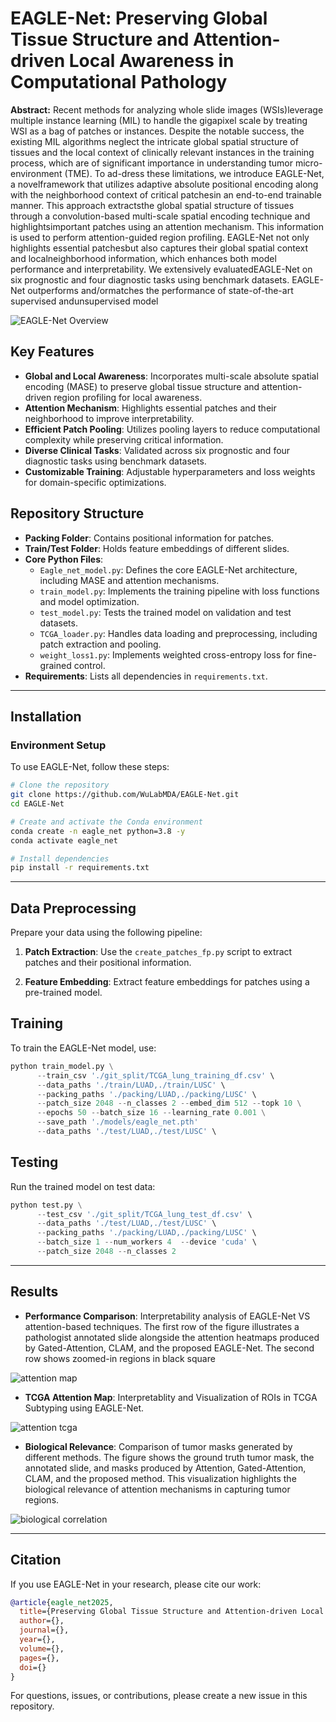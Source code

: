 # EAGLE-Net: Preserving Global Tissue Structure and Attention-driven Local Awareness in Computational Pathology

**Abstract:** Recent methods for analyzing whole slide images (WSIs)leverage multiple instance learning (MIL) to handle the gigapixel scale by treating WSI as a bag of patches or instances. Despite the notable success, the existing MIL algorithms neglect the intricate global spatial structure of tissues and the local context of clinically relevant instances in the training process, which are of significant importance in understanding tumor micro-environment (TME). To ad-dress these limitations, we introduce EAGLE-Net, a novelframework that utilizes adaptive absolute positional encoding along with the neighborhood context of critical patchesin an end-to-end trainable manner. This approach extractsthe global spatial structure of tissues through a convolution-based multi-scale spatial encoding technique and highlightsimportant patches using an attention mechanism. This information is used to perform attention-guided region profiling. EAGLE-Net not only highlights essential patchesbut also captures their global spatial context and localneighborhood information, which enhances both model performance and interpretability. We extensively evaluatedEAGLE-Net on six prognostic and four diagnostic tasks using benchmark datasets. EAGLE-Net outperforms and/ormatches the performance of state-of-the-art supervised andunsupervised model

![EAGLE-Net Overview](./Assets/main_figure.png)

## Key Features

- **Global and Local Awareness**: Incorporates multi-scale absolute spatial encoding (MASE) to preserve global tissue structure and attention-driven region profiling for local awareness.
- **Attention Mechanism**: Highlights essential patches and their neighborhood to improve interpretability.
- **Efficient Patch Pooling**: Utilizes pooling layers to reduce computational complexity while preserving critical information.
- **Diverse Clinical Tasks**: Validated across six prognostic and four diagnostic tasks using benchmark datasets.
- **Customizable Training**: Adjustable hyperparameters and loss weights for domain-specific optimizations.

## Repository Structure

- **Packing Folder**: Contains positional information for patches.
- **Train/Test Folder**: Holds feature embeddings of different slides.
- **Core Python Files**:
  - `Eagle_net_model.py`: Defines the core EAGLE-Net architecture, including MASE and attention mechanisms.
  - `train_model.py`: Implements the training pipeline with loss functions and model optimization.
  - `test_model.py`: Tests the trained model on validation and test datasets.
  - `TCGA_loader.py`: Handles data loading and preprocessing, including patch extraction and pooling.
  - `weight_loss1.py`: Implements weighted cross-entropy loss for fine-grained control.
- **Requirements**: Lists all dependencies in `requirements.txt`.

---

## Installation

### Environment Setup

To use EAGLE-Net, follow these steps:

```bash
# Clone the repository
git clone https://github.com/WuLabMDA/EAGLE-Net.git
cd EAGLE-Net

# Create and activate the Conda environment
conda create -n eagle_net python=3.8 -y
conda activate eagle_net

# Install dependencies
pip install -r requirements.txt
```

---

## Data Preprocessing

Prepare your data using the following pipeline:

1. **Patch Extraction**: Use the `create_patches_fp.py` script to extract patches and their positional information.

2. **Feature Embedding**: Extract feature embeddings for patches using a pre-trained model.

## Training

To train the EAGLE-Net model, use:

```python
python train_model.py \
      --train_csv './git_split/TCGA_lung_training_df.csv' \
      --data_paths './train/LUAD,./train/LUSC' \
      --packing_paths './packing/LUAD,./packing/LUSC' \
      --patch_size 2048 --n_classes 2 --embed_dim 512 --topk 10 \
      --epochs 50 --batch_size 16 --learning_rate 0.001 \
      --save_path './models/eagle_net.pth'
      --data_paths './test/LUAD,./test/LUSC' \
```

## Testing

Run the trained model on test data:

```python
python test.py \
      --test_csv './git_split/TCGA_lung_test_df.csv' \
      --data_paths './test/LUAD,./test/LUSC' \
      --packing_paths './packing/LUAD,./packing/LUSC' \
      --batch_size 1 --num_workers 4  --device 'cuda' \
      --patch_size 2048 --n_classes 2
```

---

## Results
- **Performance Comparison**: Interpretability analysis of EAGLE-Net VS attention-based techniques. The first row of the figure illustrates a pathologist annotated slide alongside the attention heatmaps produced by Gated-Attention, CLAM, and the proposed EAGLE-Net. The second row shows zoomed-in regions in black square

![attention map](./Assets/attention_map.png)

- **TCGA Attention Map**: Interpretablity and Visualization of ROIs in TCGA Subtyping using EAGLE-Net.
  
![attention tcga](./Assets/attention_TCGA.png)

- **Biological Relevance**: Comparison of tumor masks generated by different methods. The figure shows the ground truth tumor mask, the annotated slide, and masks produced by Attention, Gated-Attention, CLAM, and the proposed method. This visualization highlights the biological relevance of attention mechanisms in capturing tumor regions.
  
![biological correlation](./Assets/biological_corrolation.png)

---
## Citation

If you use EAGLE-Net in your research, please cite our work:

```bibtex
@article{eagle_net2025,
  title={Preserving Global Tissue Structure and Attention-driven Local Awareness in Computational Pathology},
  author={},
  journal={},
  year={},
  volume={},
  pages={},
  doi={}
}
```

For questions, issues, or contributions, please create a new issue in this repository.
